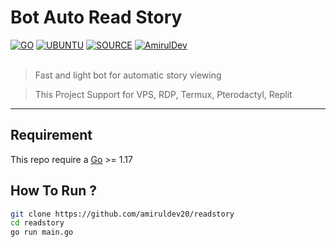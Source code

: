 # Bot Auto Read Story

[![GO](https://img.shields.io/badge/golang-v1.18-blue)](https://go.dev/) [![UBUNTU](https://img.shields.io/badge/ubuntu-v20.04-orange)](https://releases.ubuntu.com/impish/) [![SOURCE](https://img.shields.io/badge/amiruldev20-v1.0.2-lightgrey)](https://github.com/amiruldev20/waSocket) [![AmirulDev](https://img.shields.io/badge/WA-ME.svg)](https://wa.me/6285157489446) <br><br>

> Fast and light bot for automatic story viewing

> This Project Support for VPS, RDP, Termux, Pterodactyl, Replit

----

## Requirement

This repo require a [Go](https://go.dev/) >= 1.17

## How To Run ?

```bash
git clone https://github.com/amiruldev20/readstory
cd readstory
go run main.go
```